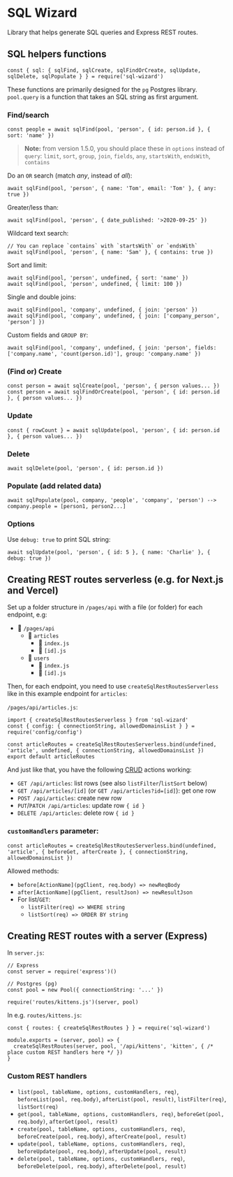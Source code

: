 # SQL Wizard

Library that helps generate SQL queries and Express REST routes.


## SQL helpers functions

	const { sql: { sqlFind, sqlCreate, sqlFindOrCreate, sqlUpdate, sqlDelete, sqlPopulate } } = require('sql-wizard')

These functions are primarily designed for the `pg` Postgres library. `pool.query` is a function that takes an SQL string as first argument.

### Find/search

	const people = await sqlFind(pool, 'person', { id: person.id }, { sort: 'name' })

> **Note:** from version 1.5.0, you should place these in `options` instead of `query`: `limit`, `sort`, `group`, `join`, `fields`, `any`, `startsWith`, `endsWith`, `contains`

Do an `OR` search (match _any_, instead of _all_):

	await sqlFind(pool, 'person', { name: 'Tom', email: 'Tom' }, { any: true })

Greater/less than:

	await sqlFind(pool, 'person', { date_published: '>2020-09-25' })

Wildcard text search:

	// You can replace `contains` with `startsWith` or `endsWith`
	await sqlFind(pool, 'person', { name: 'Sam' }, { contains: true })

Sort and limit:

	await sqlFind(pool, 'person', undefined, { sort: 'name' })
	await sqlFind(pool, 'person', undefined, { limit: 100 })

Single and double joins:

	await sqlFind(pool, 'company', undefined, { join: 'person' })
	await sqlFind(pool, 'company', undefined, { join: ['company_person', 'person'] })

Custom fields and `GROUP BY`:

	await sqlFind(pool, 'company', undefined, { join: 'person', fields: ['company.name', 'count(person.id)'], group: 'company.name' })

### (Find or) Create

	const person = await sqlCreate(pool, 'person', { person values... })
	const person = await sqlFindOrCreate(pool, 'person', { id: person.id }, { person values... })

### Update

	const { rowCount } = await sqlUpdate(pool, 'person', { id: person.id }, { person values... })

### Delete

	await sqlDelete(pool, 'person', { id: person.id })

### Populate (add related data)

	await sqlPopulate(pool, company, 'people', 'company', 'person') --> company.people = [person1, person2...]

### Options

Use `debug: true` to print SQL string:

	await sqlUpdate(pool, 'person', { id: 5 }, { name: 'Charlie' }, { debug: true })


## Creating REST routes serverless (e.g. for Next.js and Vercel)

Set up a folder structure in `/pages/api` with a file (or folder) for each endpoint, e.g:

- 📁 `/pages/api`
	- 📁 `articles`
		- 📄 `index.js`
		- 📄 `[id].js`
	- 📁 `users`
		- 📄 `index.js`
		- 📄 `[id].js`

Then, for each endpoint, you need to use `createSqlRestRoutesServerless` like in this example endpoint for `articles`:

`/pages/api/articles.js`:

	import { createSqlRestRoutesServerless } from 'sql-wizard'
	const { config: { connectionString, allowedDomainsList } } = require('config/config')

	const articleRoutes = createSqlRestRoutesServerless.bind(undefined, 'article', undefined, { connectionString, allowedDomainsList })
	export default articleRoutes

And just like that, you have the following [CRUD](https://en.wikipedia.org/wiki/Create,_read,_update_and_delete) actions working:

- `GET /api/articles`: list rows (see also `listFilter`/`listSort` below)
- `GET /api/articles/[id]` (or `GET /api/articles?id=[id]`): get one row
- `POST /api/articles`: create new row
- `PUT`/`PATCH /api/articles`: update row `{ id }`
- `DELETE /api/articles`: delete row `{ id }`

### `customHandlers` parameter:

	const articleRoutes = createSqlRestRoutesServerless.bind(undefined, 'article', { beforeGet, afterCreate }, { connectionString, allowedDomainsList })

Allowed methods:

- `before[ActionName](pgClient, req.body) => newReqBody`
- `after[ActionName](pgClient, resultJson) => newResultJson`
- For list/`GET`:
	- `listFilter(req) => WHERE string`
	- `listSort(req) => ORDER BY string`

## Creating REST routes with a server (Express)

In `server.js`:

	// Express
	const server = require('express')()

	// Postgres (pg)
	const pool = new Pool({ connectionString: '...' })

	require('routes/kittens.js')(server, pool)

In e.g. `routes/kittens.js`:

	const { routes: { createSqlRestRoutes } } = require('sql-wizard')

	module.exports = (server, pool) => {
	  createSqlRestRoutes(server, pool, '/api/kittens', 'kitten', { /* place custom REST handlers here */ })
	}

### Custom REST handlers

- `list(pool, tableName, options, customHandlers, req)`, `beforeList(pool, req.body)`, `afterList(pool, result)`, `listFilter(req)`, `listSort(req)`
- `get(pool, tableName, options, customHandlers, req)`, `beforeGet(pool, req.body)`, `afterGet(pool, result)`
- `create(pool, tableName, options, customHandlers, req)`, `beforeCreate(pool, req.body)`, `afterCreate(pool, result)`
- `update(pool, tableName, options, customHandlers, req)`, `beforeUpdate(pool, req.body)`, `afterUpdate(pool, result)`
- `delete(pool, tableName, options, customHandlers, req)`, `beforeDelete(pool, req.body)`, `afterDelete(pool, result)`

